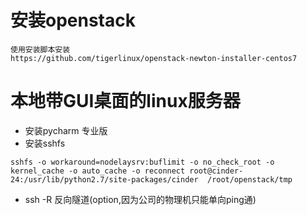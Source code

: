 
# 安装openstack
```
使用安装脚本安装
https://github.com/tigerlinux/openstack-newton-installer-centos7
```
# 本地带GUI桌面的linux服务器

* 安装pycharm 专业版
* 安装sshfs   
```
sshfs -o workaround=nodelaysrv:buflimit -o no_check_root -o kernel_cache -o auto_cache -o reconnect root@cinder-24:/usr/lib/python2.7/site-packages/cinder  /root/openstack/tmp
```
* ssh -R 反向隧道(option,因为公司的物理机只能单向ping通)

